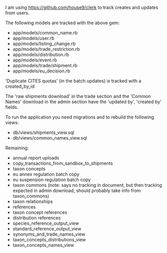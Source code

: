 I am using https://github.com/house9/clerk to track creates and updates from users.

The following models are tracked with the above gem:
* app/models/common_name.rb
* app/models/user.rb
* app/models/listing_change.rb
* app/models/trade_restriction.rb
* app/models/distribution.rb
* app/models/event.rb
* app/models/trade/shipment.rb
* app/models/eu_decision.rb

'Duplicate CITES quotas' (in the batch updates) is tracked with a created_by_id

The 'raw shipments download' in the trade section and the 'Common Names' download in the admin section have the 'updated by', 'created by' fields.

To run the application you need migrations and to rebuild the following views:
* db/views/shipments_view.sql
* db/views/common_names_view.sql


Remaining:
* annual report uploads
* copy_transactions_from_sandbox_to_shipments
* taxon concepts
* eu annex regulation batch copy
* eu suspension regulation batch copy
* taxon commons (note: says no tracking in document, but then tracking expected in admin download, should probably take info from taxon_commons)
* taxon relationships
* references
* taxon concept references
* distribution references
* species_reference_output_view
* standard_reference_output_view
* synonyms_and_trade_names_view
* taxon_concepts_distributions_view
* taxon_concepts_names_view
